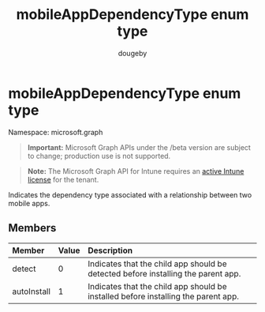 ﻿---
title: "mobileAppDependencyType enum type"
description: "Indicates the dependency type associated with a relationship between two mobile apps."
author: "dougeby"
localization_priority: Normal
ms.prod: "intune"
doc_type: enumPageType
---

# mobileAppDependencyType enum type

Namespace: microsoft.graph

> **Important:** Microsoft Graph APIs under the /beta version are subject to change; production use is not supported.

> **Note:** The Microsoft Graph API for Intune requires an [active Intune license](https://go.microsoft.com/fwlink/?linkid=839381) for the tenant.

Indicates the dependency type associated with a relationship between two mobile apps.

## Members

| Member      | Value | Description                                                                        |
| :---------- | :---- | :--------------------------------------------------------------------------------- |
| detect      | 0     | Indicates that the child app should be detected before installing the parent app.  |
| autoInstall | 1     | Indicates that the child app should be installed before installing the parent app. |
